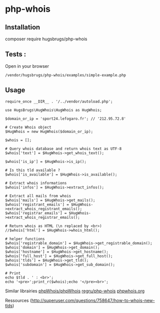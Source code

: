 # php-whois

## Installation
composer require hugsbrugs/php-whois

## Tests :
Open in your browser
```
/vendor/hugsbrugs/php-whois/examples/simple-example.php
```

## Usage

```
require_once __DIR__ . '/../vendor/autoload.php';

use HugsBrugs\HugWhois\HugWhois as HugWhois;

$domain_or_ip = 'sport24.lefogaro.fr'; // '212.95.72.8'

# Create Whois object
$HugWhois = new HugWhois($domain_or_ip);

$whois = [];

# Query whois database and return whois text as UTF-8
$whois['text'] = $HugWhois->get_whois_text();

$whois['is_ip'] = $HugWhois->is_ip();

# Is this tld available ?
$whois['is_available'] = $HugWhois->is_available();

# Extract whois informations
$whois['infos'] = $HugWhois->extract_infos();

# Extract all mails from whois
$whois['mails'] = $HugWhois->get_mails();
$whois['registrant_emails'] = $HugWhois->extract_whois_registrant_emails();
$whois['registrar_emails'] = $HugWhois->extract_whois_registrar_emails();

# Return whois as HTML (\n replaced by <br>)
//$whois['html'] = $HugWhois->whois_html();

# helper functions
$whois['registrable_domain'] = $HugWhois->get_registrable_domain();
$whois['domain'] = $HugWhois->get_domain();
$whois['hostname'] = $HugWhois->get_hostname();
$whois['full_host'] = $HugWhois->get_full_host();
$whois['tlds'] = $HugWhois->get_tld();
$whois['subdomain'] = $HugWhois->get_sub_domain();

# Print
echo $tld . ' : <br>';
echo '<pre>';print_r($whois);echo '</pre><br>';
```

Similar librairies
[phpWhois/phpWhois](https://github.com/phpWhois/phpWhois)
[regru/php-whois](https://github.com/regru/php-whois)
[phpwhois.org](http://www.phpwhois.org/)

Ressources
(http://superuser.com/questions/758647/how-to-whois-new-tlds)
